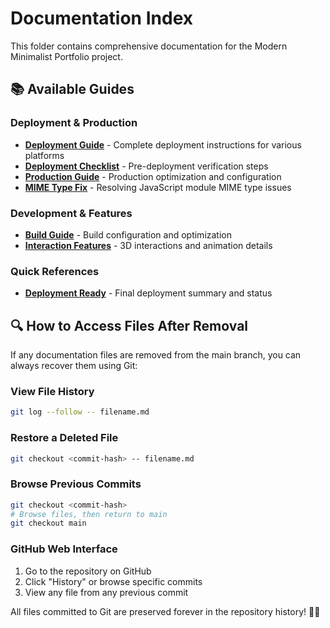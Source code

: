 # Documentation Index

This folder contains comprehensive documentation for the Modern Minimalist Portfolio project.

## 📚 Available Guides

### Deployment & Production
- **[Deployment Guide](./DEPLOYMENT_GUIDE.md)** - Complete deployment instructions for various platforms
- **[Deployment Checklist](./DEPLOYMENT_CHECKLIST.md)** - Pre-deployment verification steps
- **[Production Guide](./PRODUCTION_GUIDE.md)** - Production optimization and configuration
- **[MIME Type Fix](./MIME_TYPE_FIX.md)** - Resolving JavaScript module MIME type issues

### Development & Features
- **[Build Guide](./BUILD_GUIDE.md)** - Build configuration and optimization
- **[Interaction Features](./INTERACTION_FEATURES.md)** - 3D interactions and animation details

### Quick References
- **[Deployment Ready](./DEPLOYMENT_READY.md)** - Final deployment summary and status

## 🔍 How to Access Files After Removal

If any documentation files are removed from the main branch, you can always recover them using Git:

### View File History
```bash
git log --follow -- filename.md
```

### Restore a Deleted File
```bash
git checkout <commit-hash> -- filename.md
```

### Browse Previous Commits
```bash
git checkout <commit-hash>
# Browse files, then return to main
git checkout main
```

### GitHub Web Interface
1. Go to the repository on GitHub
2. Click "History" or browse specific commits
3. View any file from any previous commit

All files committed to Git are preserved forever in the repository history! 📁✨
